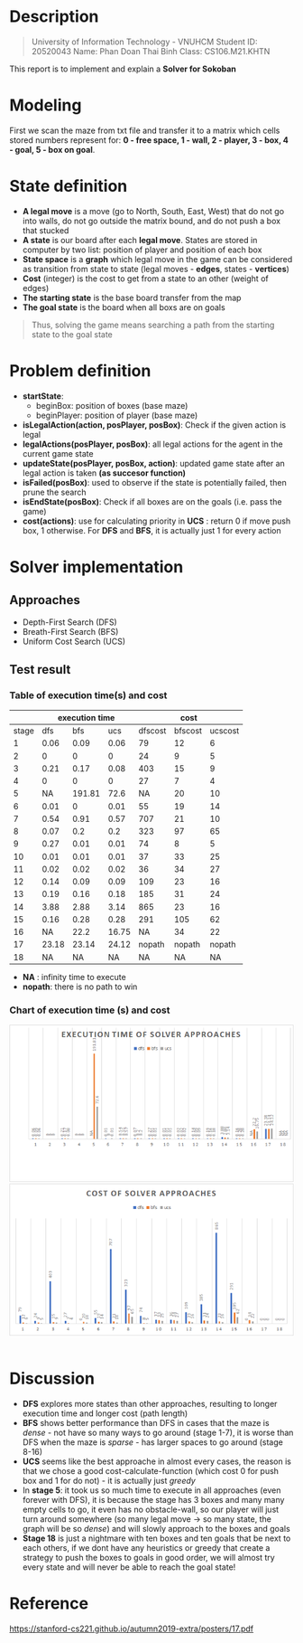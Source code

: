 # Description
> University of Information Technology - VNUHCM
> Student ID: 20520043
> Name: Phan Doan Thai Binh
> Class: CS106.M21.KHTN

This report is to implement and explain a **Solver for Sokoban**
# Modeling 
First we scan the maze from txt file and transfer it to a matrix which cells stored numbers represent for: **0 - free space, 1 - wall, 2 - player, 3 - box, 4 - goal, 5 - box on goal**. 
# State definition
- **A legal move** is a move (go to North, South, East, West) that do not go into walls, do not go outside the matrix bound, and do not push a box that stucked
- **A state** is our board after each **legal move**. States are stored in computer by two list: position of player and position of each box
- **State space** is a **graph** which legal move in the game can be considered as transition from state to state (legal moves - **edges**, states - **vertices**) 
- **Cost** (integer) is the cost to get from a state to an other (weight of edges)
- **The starting state** is the base board transfer from the map 
- **The goal state** is the board when all boxs are on goals
> Thus, solving the game means searching a path from the starting state to the goal state
# Problem definition
- **startState**: 
	- beginBox: position of boxes (base maze)
	- beginPlayer: position of player (base maze)
- **isLegalAction(action, posPlayer, posBox)**: Check if the given action is legal
- **legalActions(posPlayer, posBox)**: all legal actions for the agent in the current game state
- **updateState(posPlayer, posBox, action)**: updated game state after an legal action is taken **(as succesor function)**
- **isFailed(posBox)**: used to observe if the state is potentially failed, then prune the search
- **isEndState(posBox)**: Check if all boxes are on the goals (i.e. pass the game)
- **cost(actions)**: use for calculating priority in **UCS** : return 0 if move push box, 1 otherwise. For **DFS** and **BFS**, it is actually just 1 for every action
# Solver implementation
## Approaches
- Depth-First Search (DFS)
- Breath-First Search (BFS)
- Uniform Cost Search (UCS)
## Test result
### Table of execution time(s) and cost
<table>
<thead>
  <tr>
    <th></th>
    <th colspan="3">execution time </th>
    <th colspan="3">cost</th>
  </tr>
</thead>
<tbody>
  <tr>
    <td>stage</td>
    <td>dfs</td>
    <td>bfs</td>
    <td>ucs</td>
    <td>dfscost</td>
    <td>bfscost</td>
    <td>ucscost </td>
  </tr>
  <tr>
    <td>1</td>
    <td>0.06</td>
    <td>0.09</td>
    <td>0.06</td>
    <td>79</td>
    <td>12</td>
    <td>6</td>
  </tr>
  <tr>
    <td>2</td>
    <td>0</td>
    <td>0</td>
    <td>0</td>
    <td>24</td>
    <td>9</td>
    <td>5</td>
  </tr>
  <tr>
    <td>3</td>
    <td>0.21</td>
    <td>0.17</td>
    <td>0.08</td>
    <td>403</td>
    <td>15</td>
    <td>9</td>
  </tr>
  <tr>
    <td>4</td>
    <td>0</td>
    <td>0</td>
    <td>0</td>
    <td>27</td>
    <td>7</td>
    <td>4</td>
  </tr>
  <tr>
    <td>5</td>
    <td>NA</td>
    <td>191.81</td>
    <td>72.6</td>
    <td>NA</td>
    <td>20</td>
    <td>10</td>
  </tr>
  <tr>
    <td>6</td>
    <td>0.01</td>
    <td>0</td>
    <td>0.01</td>
    <td>55</td>
    <td>19</td>
    <td>14</td>
  </tr>
  <tr>
    <td>7</td>
    <td>0.54</td>
    <td>0.91</td>
    <td>0.57</td>
    <td>707</td>
    <td>21</td>
    <td>10</td>
  </tr>
  <tr>
    <td>8</td>
    <td>0.07</td>
    <td>0.2</td>
    <td>0.2</td>
    <td>323</td>
    <td>97</td>
    <td>65</td>
  </tr>
  <tr>
    <td>9</td>
    <td>0.27</td>
    <td>0.01</td>
    <td>0.01</td>
    <td>74</td>
    <td>8</td>
    <td>5</td>
  </tr>
  <tr>
    <td>10</td>
    <td>0.01</td>
    <td>0.01</td>
    <td>0.01</td>
    <td>37</td>
    <td>33</td>
    <td>25</td>
  </tr>
  <tr>
    <td>11</td>
    <td>0.02</td>
    <td>0.02</td>
    <td>0.02</td>
    <td>36</td>
    <td>34</td>
    <td>27</td>
  </tr>
  <tr>
    <td>12</td>
    <td>0.14</td>
    <td>0.09</td>
    <td>0.09</td>
    <td>109</td>
    <td>23</td>
    <td>16</td>
  </tr>
  <tr>
    <td>13</td>
    <td>0.19</td>
    <td>0.16</td>
    <td>0.18</td>
    <td>185</td>
    <td>31</td>
    <td>24</td>
  </tr>
  <tr>
    <td>14</td>
    <td>3.88</td>
    <td>2.88</td>
    <td>3.14</td>
    <td>865</td>
    <td>23</td>
    <td>16</td>
  </tr>
  <tr>
    <td>15</td>
    <td>0.16</td>
    <td>0.28</td>
    <td>0.28</td>
    <td>291</td>
    <td>105</td>
    <td>62</td>
  </tr>
  <tr>
    <td>16</td>
    <td>NA</td>
    <td>22.2</td>
    <td>16.75</td>
    <td>NA</td>
    <td>34</td>
    <td>22</td>
  </tr>
  <tr>
    <td>17</td>
    <td>23.18</td>
    <td>23.14</td>
    <td>24.12</td>
    <td>nopath</td>
    <td>nopath</td>
    <td>nopath</td>
  </tr>
  <tr>
    <td>18</td>
    <td>NA</td>
    <td>NA</td>
    <td>NA</td>
    <td>NA</td>
    <td>NA</td>
    <td>NA</td>
  </tr>
</tbody>
</table>

- **NA** : infinity time to execute
- **nopath**: there is no path to win 
### Chart of execution time (s) and cost
![3456e069a4dc3c91d9f31663429ce15e.png](_resources/3456e069a4dc3c91d9f31663429ce15e.png)
![b895a6037d82f7fcaa470cd2bdff49fa.png](_resources/b895a6037d82f7fcaa470cd2bdff49fa.png)
&nbsp;
&nbsp;
# Discussion
- **DFS** explores more states than other approaches, resulting to longer execution time and longer cost (path length)
- **BFS** shows better performance than DFS in cases that the maze is *dense* - not have so many ways to go around (stage 1-7), it is worse than DFS when the maze is *sparse* - has larger spaces to go around (stage 8-16)
- **UCS** seems like the best approache in almost every cases, the reason is that we chose a good cost-calculate-function (which cost 0 for push box and 1 for do not) - it is actually just *greedy*
- In **stage 5**: it took us so much time to execute in all approaches (even forever with DFS), it is because the stage has 3 boxes and many many empty cells to go, it even has no obstacle-wall, so our player will just turn around somewhere (so many legal move -> so many state, the graph will be so *dense*) and will slowly approach to the boxes and goals 
- **Stage 18** is just a nightmare with ten boxes and ten goals that be next to each others, if we dont have any heuristics or greedy that create a strategy to push the boxes to goals in good order, we will almost try every state and will never be able to reach the goal state!
# Reference
https://stanford-cs221.github.io/autumn2019-extra/posters/17.pdf